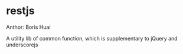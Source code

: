 restjs
======

Anthor: Boris Huai

A utility lib of common function, which is supplementary to jQuery and underscorejs